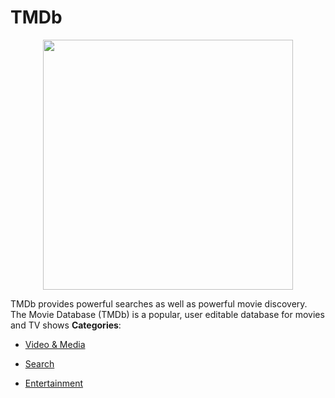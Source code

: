 # TMDb

<p align="center">
    <img width="400" src="https://raw.githubusercontent.com/awesome-apis/awesome-apis/apis/tmdb/logo_256x256.png" />
</p>


TMDb provides powerful searches as well as powerful movie discovery.  The Movie Database (TMDb) is a popular, user editable database for movies and TV shows
**Categories**:

- [Video & Media](https://github/awesome-apis/awesome-apis#video-and-media)

- [Search](https://github/awesome-apis/awesome-apis#search)

- [Entertainment](https://github/awesome-apis/awesome-apis#entertainment)



